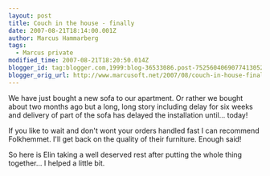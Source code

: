 ```yaml
---
layout: post
title: Couch in the house - finally
date: 2007-08-21T18:14:00.001Z
author: Marcus Hammarberg
tags:
  - Marcus private
modified_time: 2007-08-21T18:20:50.014Z
blogger_id: tag:blogger.com,1999:blog-36533086.post-7525604069077413052
blogger_orig_url: http://www.marcusoft.net/2007/08/couch-in-house-finally.html
---
```


We have just bought a new sofa to our apartment. Or rather we bought about two months ago but a long, long story including delay for six weeks and delivery of part of the sofa has delayed the installation until... today!

If you like to wait and don't wont your orders handled fast I can recommend Folkhemmet. I'll get back on the quality of their furniture. Enough said!

So here is Elin taking a well deserved rest after putting the whole thing together... I helped a little bit.
